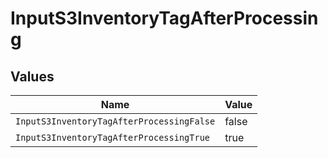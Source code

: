 # InputS3InventoryTagAfterProcessing


## Values

| Name                                      | Value                                     |
| ----------------------------------------- | ----------------------------------------- |
| `InputS3InventoryTagAfterProcessingFalse` | false                                     |
| `InputS3InventoryTagAfterProcessingTrue`  | true                                      |